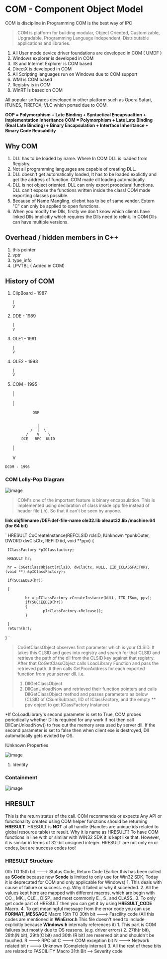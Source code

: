 # COM - Component Object Model
COM is discipline in Programming
COM is the best way of IPC

> COM is platform for building modular, Object Oriented, Customizable, Upgradable, Programming Language Independent, Distributable applications and libraries.

1. All User mode device driver foundations are developed in COM ( UMDF )
2. Windows explorer is developed in COM
3. IIS and Internet Explorer is COM based
4. DirectX is developed in COM
5. All Scripting languages run on Windows due to COM support
6. WMI is COM based
7. Registry is in COM
8. WinRT is based on COM

All popular softwares developed in other platform such as Opera Safari, ITUNES, FIREFOX, VLC which ported due to COM.

**OOP = Polymorphism + Late Binding + Syntactical Encapsualtion + Implementation Inheritance
COM = Polymorphism + Late Late Binding (Real Late Binding) + Binary Encapsulation + Interface Inheritance + Binary Code Reusability**

## Why COM

1. DLL has to be loaded by name. Where In COM DLL is loaded from Registry.
2. Not all programming languages are capable of creating DLL.
3. DLL doesn't get automatically loaded, It has to be loaded explictly and get the address of function. COM made dll loading automatically.
4. DLL is not object oriented. DLL can only export procedural functions. DLL can't expose the functions written inside the class! COM made exporting classes possible.
5. Because of Name Mangling, cliebnt has to be of same vendor. Extern "C" can only be applied to open functions.
6. When you modify the Dlls, firstly we don't know which clients have linked Dlls implicitly which requires the Dlls need to relink. In COM Dlls can have multiple versions. 

## Overhead / hidden members in C++
1. this pointer
2. vptr
3. type_info
4. LPVTBL ( Added in COM)

## History of COM

1. ClipBoard - 1987
       
       
       |       
       V
2. DDE - 1989
       
       
       |       
       V
3. OLE1 - 1991
       
       
       |       
       V
4. OLE2 - 1993
       
       
       |       
       V
5.    COM - 1995


       |
       
       |   
       
                   OSF
       
    
                     |
                  /  |  \
                /    V    \
              DCE   RPC  UUID
       
       
       
       
       |
       
       
       V
       
    DCOM - 1996

### COM Lolly-Pop Diagram
![image](https://user-images.githubusercontent.com/19527422/130830926-a0b4a113-5637-495f-bc38-6d446e7c0963.png)

> COM's one of the important feature is binary encapsulation. This is implemented using declaration of class inside cpp file instead of header file (.h). So that it can't be seen by anyone.

**link objfilename /DEF:def-file-name ole32.lib oleaut32.lib /machine:64 (for 64 bit)**


`   HRESULT CoCreateInstance(REFCLSID rclsID, IUnknown *punkOuter, DWORD dwClsCtx, REFIID iid, void **ppv)
    {
     
     IClassFactory *pIClassfactory;
     
     HRESULT hr;
     
     hr = CoGetClassObject(rClsID, dwClsCtx, NULL, IID_ICLASSFACTORY, (void **) &pIClassFactory);
     
     if(SUCEEDED(hr))
     
     {
     
             hr = pIClassFactory->CreateInstance(NULL, IID_ISum, ppv);
             if(SUCCEEDED(hr))
             {
                     pIcClassFactory->Release();
             }
     
     }
     return(hr);
  }
     `
>CoGetClassObject observes first parameter which is your CLSID. It takes this CLSID and goes into registry and search for that CLSID and retrieve the path of the dll from the CLSID key against that registry. After that CoGetClassObject calls LoadLibrary Function and pass the retrieved path. It then calls GetProcAddress for each exported function from your server dll. i.e.
> 1. DllGetClassObject
> 2. DllCanUnloadNow 
> and retrieved their function pointers and calls DllGetClassObject method and passes parameters as below
> (CLSID of CSumSubtract, IID of IClassFactory, and the empty \*\* ppv object to get IClassFactory Instance)

*If CoLoadLibrary's second parameter is set to True, COM probes periodically whether Dll is required for any work if not then call DllCanUnloadNow() to free out the memory area used by server dll. If the second parameter is set to false then when client exe is destroyed, Dll automatically gets evicted by OS.

IUnknown Properties

![image](https://user-images.githubusercontent.com/19527422/132557930-487d5599-7ccc-4f37-8635-845671706c00.png)


1. Identity

### Containment

![image](https://user-images.githubusercontent.com/19527422/133134849-32562788-aef8-4afa-9fed-6f2bd89d6b4b.png)

## HRESULT
This is the return status of the call. COM recommends or expects Any API or functionality created using COM helper functions should be returning **HRESULT**.
HRESULT is **NOT** at all handle (Handles are unique ids related to global resource table) to result.
Why it is name as HRESULT?
To have COM functions in line with or similar with WIN32 SDK it is kept like that. However, it is similar in terms of 32-bit unsigned integer.
HRESULT are not only error codes, but are success codes too! 

### HRESULT Structure
0th TO 15th bit ---> Status Code, Return Code (Earlier this has been called as **SCode** because now **Scode** is limited to only use for Win32 SDK, Today it is deprecated for COM and only applicable for Windows)
       1. This deals with cause of failure or success. e.g. Why it failed or why it suceeded.
       2. All the values kept here are mapped with different macros, which are begin with CO_, MK_, OLE_, DISP_ and most commonly E_, S_ and CLASS_
       3. To only get code part of HRESULT then you can get it by using **HRESULT_CODE** Macro.
       4. To get meaningful message from the error code you can use **FORMAT_MESSAGE** Macro
16th TO 30th bit ---> Fascility code (All this codes are mentioned in **WinError.h** This file doesn't need to include explicitly because **Windows.h** internally references it)
       1. This part is COM failures but mostly due to OS reasons. (e.g. driver errors)
       2. 27th(r bit), 28th(N bit), 29th(C bit) and 30th (R bit) are reserved bit and shouldn't be touched.
       R ---> RPC bit
       C ---> COM exception bit
       N ---> Network related bit
       r ---> Unknown (Completely internal)
       3. All the rest of these bits are related to FASCILITY Macro
31th Bit --> Severity code
